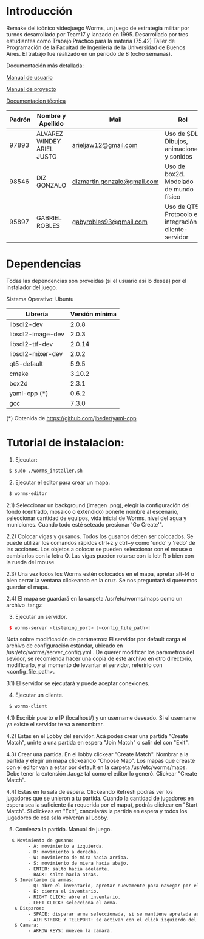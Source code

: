# Introducción
Remake del icónico videojuego Worms, un juego de estrategia militar por turnos desarrollado por Team17 y lanzado en 1995.
Desarrollado por tres estudiantes como Trabajo Práctico para la materia (75.42) Taller de Programación de la Facultad de Ingeniería de la Universidad de Buenos Aires. El trabajo fue realizado en un período de 8 (ocho semanas).

Documentación más detallada:

[Manual de usuario](https://github.com/gabyrobles93/tp-final-taller/blob/master/documentation/Manual_de_usuario.pdf)

[Manual de proyecto](https://github.com/gabyrobles93/tp-final-taller/blob/master/documentation/Manual_de_proyecto.pdf)

[Documentacion técnica](https://github.com/gabyrobles93/tp-final-taller/blob/master/documentation/Documentaci%C3%B3n_t%C3%A9cnica.pdf)

| Padrón | Nombre y Apellido         | Mail | Rol |
|--------|---------------------------| ------ | ----- |
| 97893 | ALVAREZ WINDEY ARIEL JUSTO | arieljaw12@gmail.com | Uso de SDL. Dibujos, animaciones y sonidos |
| 98546 | DIZ GONZALO                | dizmartin.gonzalo@gmail.com | Uso de box2d. Modelado de mundo físico |
| 95897 | GABRIEL ROBLES             | gabyrobles93@gmail.com | Uso de QT5. Protocolo e integración cliente-servidor |

# Dependencias
Todas las dependencias son proveídas (si el usuario asi lo desea) por el instalador del juego.

Sistema Operativo: Ubuntu

| Librería | Versión mínima         |
|--------|---------------------------|
| libsdl2-dev | 2.0.8 |
| libsdl2-image-dev | 2.0.3 |
| libsdl2-ttf-dev | 2.0.14  |
| libsdl2-mixer-dev | 2.0.2 |
| qt5-default | 5.9.5 |
| cmake | 3.10.2 |
| box2d | 2.3.1 |
| yaml-cpp (*) | 0.6.2|
| gcc | 7.3.0 |

(*) Obtenida de https://github.com/jbeder/yaml-cpp

# Tutorial de instalacion:

1) Ejecutar:
```bash
 $ sudo ./worms_installer.sh
```
2) Ejecutar el editor para crear un mapa.
```bash
 $ worms-editor
```
2.1) Seleccionar un background (imagen .png), elegir la configuración del fondo (centrado, mosaico o extendido) ponerle nombre al escenario, seleccionar cantidad de equipos, vida inicial de Worms, nivel del agua y municiones. Cuando todo esté seteado presionar 'Go Create'".
   
   2.2) Colocar vigas y gusanos. Todos los gusanos deben ser colocados. Se puede utilizar los comandos rápidos ctrl+z y ctrl+y como 'undo' y 'redo' de las acciones. Los objetos a colocar se pueden seleccionar con el mouse o cambiarlos con la letra Q. Las vigas pueden rotarse con la letr R o bien con la rueda del mouse.
   
   2.3) Una vez todos los Worms estén colocados en el mapa, apretar alt-f4 o bien cerrar la ventana clickeando en la cruz. Se nos preguntará si queremos guardar el mapa.
   
   2.4) El mapa se guardará en la carpeta /usr/etc/worms/maps como un archivo .tar.gz

3) Ejecutar un servidor.

```c++
 $ worms-server <listening_port> |<config_file_path>|
```
 Nota sobre modificación de parámetros: El servidor por default carga el archivo de configuración estándar, ubicado en /usr/etc/worms/server_config.yml . De querer modificar los parámetros del sevidor, se recomienda hacer una copia de este archivo en otro directorio, modificarlo, y al momento de levantar el servidor, referirlo con <config_file_path>.
 
   3.1) El servidor se ejecutará y puede aceptar conexiones.

4) Ejecutar un cliente.
```bash
 $ worms-client
```
   4.1) Escribir puerto e IP (localhost/<port>) y un username deseado. Si el username ya existe el servidor te va a renombrar.
 
   4.2) Estas en el Lobby del servidor. Acá podes crear una partida "Create Match", unirte a una partida en espera "Join Match" o salir del con "Exit".
  
   4.3) Crear una partida. En el lobby clickear "Create Match". Nombrar a la partida y elegir un mapa clickeando "Choose Map". Los mapas que creaste con el editor van a estar por default en la carpeta /usr/etc/worms/maps. Debe tener la extensión .tar.gz tal como el editor lo generó. Clickear "Create Match".

   4.4) Estas en tu sala de espera. Clickeando Refresh podrás ver los jugadores que se unieron a tu partida. Cuando la cantidad de jugadores en espera sea la suficiente (la requerida por el mapa), podrás clickear en "Start Match". Si clickeas en "Exit", cancelarás la partida en espera y todos los jugadores de esa sala volverán al Lobby.
   
5) Comienza la partida. Manual de juego.
```bash
  $ Movimiento de gusano: 
        - A: movimiento a izquierda.
        - D: movimiento a derecha.
        - W: movimiento de mira hacia arriba.
        - S: movimiento de miera hacia abajo.
        - ENTER: salto hacia adelante.
        - BACK: salto hacia atras.
   $ Inventario de armas:
        - Q: abre el inventario, apretar nuevamente para navegar por el.
        - E: cierra el inventario.
        - RIGHT CLICK: abre el inventario.
        - LEFT CLICK: selecciona el arma.
   $ Disparos:
        - SPACE: disparar arma seleccionada, si se mantiene apretada aumenta la potencia de tiro
        - AIR STRIKE Y TELEPORT: se activan con el click izquierdo del mouse.
   $ Camara:
        - ARROW KEYS: mueven la camara.
```

